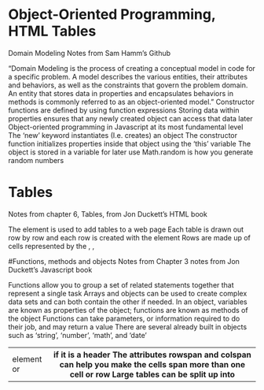# Object-Oriented Programming, HTML Tables
Domain Modeling
Notes from Sam Hamm’s Github

“Domain Modeling is the process of creating a conceptual model in code for a specific problem. A model describes the various entities, their attributes and behaviors, as well as the constraints that govern the problem domain. An entity that stores data in properties and encapsulates behaviors in methods is commonly referred to as an object-oriented model.”
Constructor functions are defined by using function expressions
Storing data within properties ensures that any newly created object can access that data later
Object-oriented programming in Javascript at its most fundamental level
The ‘new’ keyword instantiates (I.e. creates) an object
The constructor function initializes properties inside that object using the ‘this’ variable
The object is stored in a variable for later use
Math.random is how you generate random numbers


# Tables
Notes from chapter 6, Tables, from Jon Duckett’s HTML book

The element <table> is used to add tables to a web page
Each table is drawn out row by row and each row is created with the <tr> element
Rows are made up of cells represented by the <td> element or <th> if it is a header
The attributes rowspan and colspan can help you make the cells span more than one cell or row
Large tables can be split up into <thead>, <tbody>, <tfoot>


#Functions, methods and objects
Notes from Chapter 3 notes from Jon Duckett’s Javascript book

Functions allow you to group a set of related statements together that represent a single task
Arrays and objects can be used to create complex data sets and can both contain the other if needed.
In an object, variables are known as properties of the object; functions are known as methods of the object
Functions can take parameters, or information required to do their job, and may return a value
There are several already built in objects such as ‘string’, ‘number’, ‘math’, and ‘date’